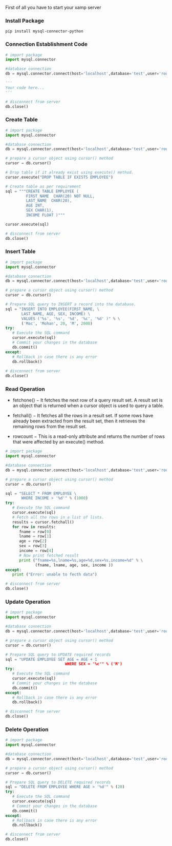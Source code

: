 First of all you have to start your xamp server


### Install Package

```
pip install mysql-connector-python
```

### Connection Establishment Code 

```python
# import package
import mysql.connector

#database connection
db = mysql.connector.connect(host='localhost',database='test',user='root',password='')

'''
Your code here...
'''

# disconnect from server
db.close()

```

### Create Table

```python
# import package
import mysql.connector

#database connection
db = mysql.connector.connect(host='localhost',database='test',user='root',password='')

# prepare a cursor object using cursor() method
cursor = db.cursor()

# Drop table if it already exist using execute() method.
cursor.execute("DROP TABLE IF EXISTS EMPLOYEE")

# Create table as per requirement
sql = """CREATE TABLE EMPLOYEE (
         FIRST_NAME  CHAR(20) NOT NULL,
         LAST_NAME  CHAR(20),
         AGE INT,  
         SEX CHAR(1),
         INCOME FLOAT )"""

cursor.execute(sql)

# disconnect from server
db.close()

```

### Insert Table

```python
# import package
import mysql.connector

#database connection
db = mysql.connector.connect(host='localhost',database='test',user='root',password='')

# prepare a cursor object using cursor() method
cursor = db.cursor()

# Prepare SQL query to INSERT a record into the database.
sql = "INSERT INTO EMPLOYEE(FIRST_NAME, \
       LAST_NAME, AGE, SEX, INCOME) \
       VALUES ('%s', '%s', '%d', '%c', '%d' )" % \
       ('Mac', 'Mohan', 20, 'M', 2000)
try:
   # Execute the SQL command
   cursor.execute(sql)
   # Commit your changes in the database
   db.commit()
except:
   # Rollback in case there is any error
   db.rollback()
   
# disconnect from server
db.close()

```
### Read Operation

* fetchone() − It fetches the next row of a query result set. A result set is an object that is returned when a cursor object is used to query a table.

* fetchall() − It fetches all the rows in a result set. If some rows have already been extracted from the result set, then it retrieves the remaining rows from the result set.

* rowcount − This is a read-only attribute and returns the number of rows that were affected by an execute() method.


```python
# import package
import mysql.connector

#database connection
db = mysql.connector.connect(host='localhost',database='test',user='root',password='')

# prepare a cursor object using cursor() method
cursor = db.cursor()

sql = "SELECT * FROM EMPLOYEE \
       WHERE INCOME > '%d'" % (1000)
try:
   # Execute the SQL command
   cursor.execute(sql)
   # Fetch all the rows in a list of lists.
   results = cursor.fetchall()
   for row in results:
      fname = row[0]
      lname = row[1]
      age = row[2]
      sex = row[3]
      income = row[4]
      # Now print fetched result
      print ("fname=%s,lname=%s,age=%d,sex=%s,income=%d" % \
             (fname, lname, age, sex, income ))
except:
   print ("Error: unable to fecth data")

# disconnect from server
db.close()

```
### Update Operation

```python
# import package
import mysql.connector

#database connection
db = mysql.connector.connect(host='localhost',database='test',user='root',password='')

# prepare a cursor object using cursor() method
cursor = db.cursor()

# Prepare SQL query to UPDATE required records
sql = "UPDATE EMPLOYEE SET AGE = AGE + 1
                          WHERE SEX = '%c'" % ('M')
try:
   # Execute the SQL command
   cursor.execute(sql)
   # Commit your changes in the database
   db.commit()
except:
   # Rollback in case there is any error
   db.rollback()

# disconnect from server
db.close()

```

### Delete Operation

```python
# import package
import mysql.connector

#database connection
db = mysql.connector.connect(host='localhost',database='test',user='root',password='')

# prepare a cursor object using cursor() method
cursor = db.cursor()

# Prepare SQL query to DELETE required records
sql = "DELETE FROM EMPLOYEE WHERE AGE > '%d'" % (20)
try:
   # Execute the SQL command
   cursor.execute(sql)
   # Commit your changes in the database
   db.commit()
except:
   # Rollback in case there is any error
   db.rollback()

# disconnect from server
db.close()

```
